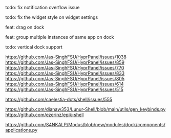 

todo: fix notification overflow issue


todo: fix the widget style on widget settings

feat: drag on dock

feat: group multiple instances of same app on dock

todo: vertical dock support


https://github.com/Jas-SinghFSU/HyprPanel/issues/1038
https://github.com/Jas-SinghFSU/HyprPanel/issues/859
https://github.com/Jas-SinghFSU/HyprPanel/issues/770
https://github.com/Jas-SinghFSU/HyprPanel/issues/833
https://github.com/Jas-SinghFSU/HyprPanel/issues/805
https://github.com/Jas-SinghFSU/HyprPanel/issues/614
https://github.com/Jas-SinghFSU/HyprPanel/issues/515




https://github.com/caelestia-dots/shell/issues/555

https://github.com/dianaw353/Lunur-Shell/blob/main/utils/gen_keybinds.py
https://github.com/ezerinz/epik-shell

https://github.com/S4NKALP/Modus/blob/new/modules/dock/components/applications.py



